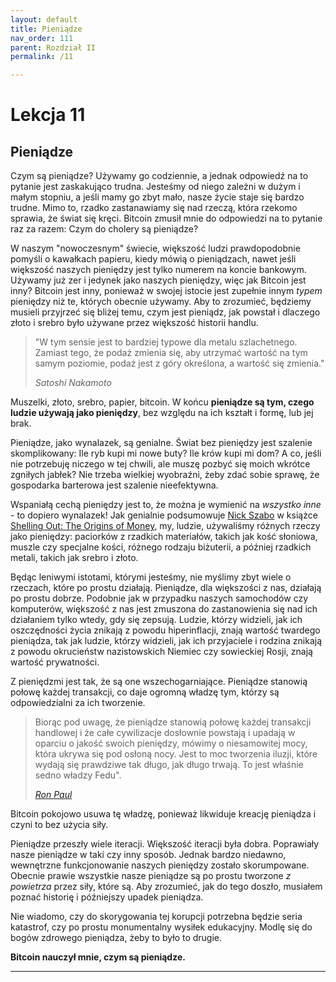 ```yaml
---
layout: default
title: Pieniądze
nav_order: 111
parent: Rozdział II
permalink: /11

---
```


# Lekcja 11

## Pieniądze

Czym są pieniądze? Używamy go codziennie, a jednak odpowiedź na to pytanie jest zaskakująco trudna. Jesteśmy od niego zależni w dużym i małym stopniu, a jeśli mamy go zbyt mało, nasze życie staje się bardzo trudne. Mimo to, rzadko zastanawiamy się nad rzeczą, która rzekomo sprawia, że świat się kręci. Bitcoin zmusił mnie do odpowiedzi na to pytanie raz za razem: Czym do cholery są pieniądze?

W naszym "nowoczesnym" świecie, większość ludzi prawdopodobnie pomyśli o kawałkach papieru, kiedy mówią o pieniądzach, nawet jeśli większość naszych pieniędzy jest tylko numerem na koncie bankowym. Używamy już zer i jedynek jako naszych pieniędzy, więc jak Bitcoin jest inny? Bitcoin jest inny, ponieważ w swojej istocie jest zupełnie innym *typem* pieniędzy niż te, których obecnie używamy. Aby to zrozumieć, będziemy musieli przyjrzeć się bliżej temu, czym jest pieniądz, jak powstał i dlaczego złoto i srebro było używane przez większość historii handlu.

> "W tym sensie jest to bardziej typowe dla metalu szlachetnego. Zamiast tego, że podaż zmienia się, aby utrzymać wartość na tym samym poziomie, podaż jest z góry określona, a wartość się zmienia."
> 
> *Satoshi Nakamoto*

Muszelki, złoto, srebro, papier, bitcoin. W końcu **pieniądze są tym, czego ludzie używają jako pieniędzy**, bez względu na ich kształt i formę, lub jej brak.

Pieniądze, jako wynalazek, są genialne. Świat bez pieniędzy jest szalenie skomplikowany: Ile ryb kupi mi nowe buty? Ile krów kupi mi dom? A co, jeśli nie potrzebuję niczego w tej chwili, ale muszę pozbyć się moich wkrótce zgniłych jabłek? Nie trzeba wielkiej wyobraźni, żeby zdać sobie sprawę, że gospodarka barterowa jest szalenie nieefektywna.

Wspaniałą cechą pieniędzy jest to, że można je wymienić na *wszystko inne* - to dopiero wynalazek! Jak genialnie podsumowuje [Nick Szabo](https://unenumerated.blogspot.com) w książce [Shelling Out: The Origins of Money](https://nakamotoinstitute.org/shelling-out/), my, ludzie, używaliśmy różnych rzeczy jako pieniędzy: paciorków z rzadkich materiałów, takich jak kość słoniowa, muszle czy specjalne kości, różnego rodzaju biżuterii, a później rzadkich metali, takich jak srebro i złoto.

Będąc leniwymi istotami, którymi jesteśmy, nie myślimy zbyt wiele o rzeczach, które po prostu działają. Pieniądze, dla większości z nas, działają po prostu dobrze. Podobnie jak w przypadku naszych samochodów czy komputerów, większość z nas jest zmuszona do zastanowienia się nad ich działaniem tylko wtedy, gdy się zepsują. Ludzie, którzy widzieli, jak ich oszczędności życia znikają z powodu hiperinflacji, znają wartość twardego pieniądza, tak jak ludzie, którzy widzieli, jak ich przyjaciele i rodzina znikają z powodu okrucieństw nazistowskich Niemiec czy sowieckiej Rosji, znają wartość prywatności.

Z pieniędzmi jest tak, że są one wszechogarniające. Pieniądze stanowią połowę każdej transakcji, co daje ogromną władzę tym, którzy są odpowiedzialni za ich tworzenie.

> Biorąc pod uwagę, że pieniądze stanowią połowę każdej transakcji handlowej i że całe cywilizacje dosłownie powstają i upadają w oparciu o jakość swoich pieniędzy, mówimy o niesamowitej mocy, która ukrywa się pod osłoną nocy. Jest to moc tworzenia iluzji, które wydają się prawdziwe tak długo, jak długo trwają. To jest właśnie sedno władzy Fedu".
> 
> *[Ron Paul](http://endthefed.org/books/)*

Bitcoin pokojowo usuwa tę władzę, ponieważ likwiduje kreację pieniądza i czyni to bez użycia siły.

Pieniądze przeszły wiele iteracji. Większość iteracji była dobra. Poprawiały nasze pieniądze w taki czy inny sposób. Jednak bardzo niedawno, wewnętrzne funkcjonowanie naszych pieniędzy zostało skorumpowane. Obecnie prawie wszystkie nasze pieniądze są po prostu tworzone *z powietrza* przez siły, które są. Aby zrozumieć, jak do tego doszło, musiałem poznać historię i późniejszy upadek pieniądza.

Nie wiadomo, czy do skorygowania tej korupcji potrzebna będzie seria katastrof, czy po prostu monumentalny wysiłek edukacyjny. Modlę się do bogów zdrowego pieniądza, żeby to było to drugie.

**Bitcoin nauczył mnie, czym są pieniądze.**

---
